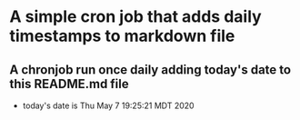 A simple cron job that adds daily timestamps to markdown file
============================================================
## A chronjob run once daily adding today's date to this README.md file
* today's date is Thu May  7 19:25:21 MDT 2020
